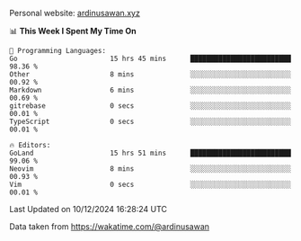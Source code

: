 Personal website: [ardinusawan.xyz](https://ardinusawan.xyz)

<!--START_SECTION:waka-->
📊 **This Week I Spent My Time On** 

```text
💬 Programming Languages: 
Go                       15 hrs 45 mins      █████████████████████████   98.36 % 
Other                    8 mins              ░░░░░░░░░░░░░░░░░░░░░░░░░   00.92 % 
Markdown                 6 mins              ░░░░░░░░░░░░░░░░░░░░░░░░░   00.69 % 
gitrebase                0 secs              ░░░░░░░░░░░░░░░░░░░░░░░░░   00.01 % 
TypeScript               0 secs              ░░░░░░░░░░░░░░░░░░░░░░░░░   00.01 % 

🔥 Editors: 
GoLand                   15 hrs 51 mins      █████████████████████████   99.06 % 
Neovim                   8 mins              ░░░░░░░░░░░░░░░░░░░░░░░░░   00.93 % 
Vim                      0 secs              ░░░░░░░░░░░░░░░░░░░░░░░░░   00.01 % 
```


 Last Updated on 10/12/2024 16:28:24 UTC
<!--END_SECTION:waka-->
Data taken from https://wakatime.com/@ardinusawan
